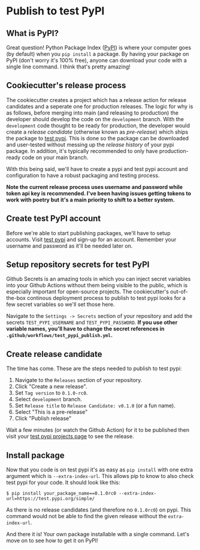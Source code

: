 # Publish to test PyPI

## What is PyPI?
Great question! Python Package Index ([PyPI](https://www.pypi.org)) is where your computer goes (by default) when you `pip install` a package. By having your package on PyPI (don't worry it's 100% free), anyone can download your code with a single line command. I think that's pretty amazing!

## Cookiecutter's release process
The cookiecutter creates a project which has a release action for release candidates and a seperate one for production releases. The logic for why is as follows, before merging into main (and releasing to production) the developer should develop the code on the `development` branch. With the `development` code thought to be ready for production, the developer would create a *release candidate* (otherwise known as *pre-release*) which ships the package to [test pypi](https://test.pypi.org). This is done so the package can be downloaded and user-tested without messing up the *release history* of your pypi package. In addition, it's typically recommended to only have production-ready code on your main branch.

With this being said, we'll have to create a pypi and test pypi account and configuration to have a robust packaging and testing process.

**Note the current release process uses username and password while token api key is recommended. I've been having issues getting tokens to work with poetry but it's a main priority to shift to a better system.**

## Create test PyPI account
Before we're able to start publishing packages, we'll have to setup accounts. Visit [test pypi](https://test.pypi.org) and sign-up for an account. Remember your username and password as it'll be needed later on.

## Setup repository secrets for test PyPI
Github Secrets is an amazing tools in which you can inject secret variables into your Github Actions without them being visible to the public, which is especially important for open-source projects. The cookiecutter's out-of-the-box continous deployment process to publish to test pypi looks for a few secret variables so we'll set those here.

Navigate to the `Settings -> Secrets` section of your repository and add the secrets `TEST_PYPI_USERNAME` and `TEST_PYPI_PASSWORD`. **If you use other variable names, you'll have to change the secret references in `.github/workflows/test_pypi_publish.yml`.**

## Create release candidate
The time has come. These are the steps needed to publish to test pypi:

1. Navigate to the `Releases` section of your repository.
2. Click "Create a new release".
3. Set `Tag version` to `0.1.0-rc0`.
4. Select `development` branch.
5. Set `Release title` to `Release Candidate: v0.1.0` (or a fun name).
6. Select "This is a pre-release"
7. Click "Publish release"

Wait a few minutes (or watch the Github Action) for it to be published then visit your [test pypi projects page](https://test.pypi.org/manage/projects/) to see the release.

## Install package
Now that you code is on test pypi it's as easy as `pip install` with one extra argument which is `--extra-index-url`. This allows pip to know to also check test pypi for your code. It should look like this:

`$ pip install your_package_name==0.1.0rc0 --extra-index-url=https://test.pypi.org/simple/`

As there is no release candidates (and therefore no `0.1.0rc0`) on pypi. This command would not be able to find the given release without the `extra-index-url`.

And there it is! Your own package installable with a single command. Let's move on to see how to get it on PyPI!

